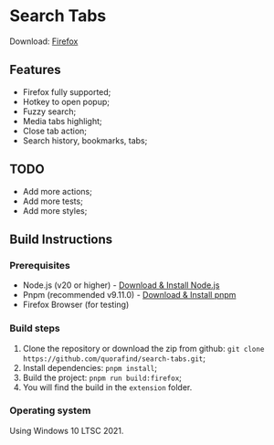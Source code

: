 # Search Tabs

Download: [Firefox](https://addons.mozilla.org/en-US/firefox/addon/search-and-navigate-tabs/)

## Features

- Firefox fully supported;
- Hotkey to open popup;
- Fuzzy search;
- Media tabs highlight;
- Close tab action;
- Search history, bookmarks, tabs;

## TODO

- Add more actions;
- Add more tests;
- Add more styles;

## Build Instructions

### Prerequisites

- Node.js (v20 or higher) - [Download & Install Node.js](https://nodejs.org/)
- Pnpm (recommended v9.11.0) - [Download & Install pnpm](https://pnpm.io/installation)
- Firefox Browser (for testing)

### Build steps

1. Clone the repository or download the zip from github: `git clone https://github.com/quorafind/search-tabs.git`;
2. Install dependencies: `pnpm install`;
3. Build the project: `pnpm run build:firefox`;
4. You will find the build in the `extension` folder.

### Operating system

Using Windows 10 LTSC 2021.
